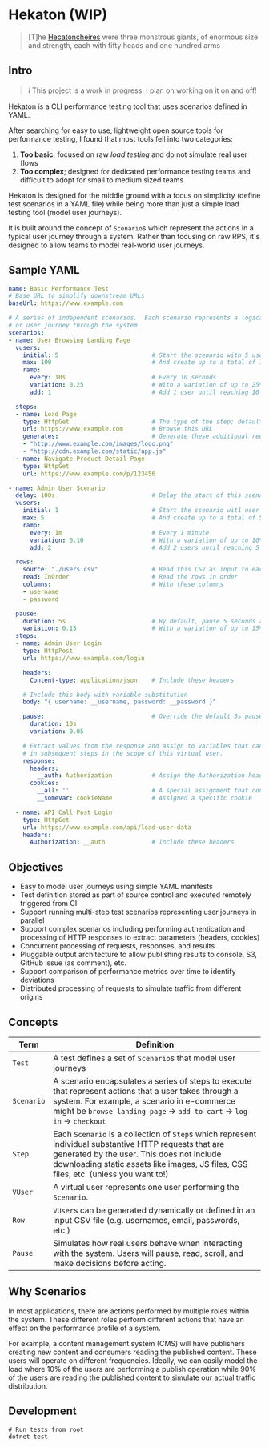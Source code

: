 # Hekaton (WIP)

> [T]he [Hecatoncheires](https://en.wikipedia.org/wiki/Hecatoncheires) were three monstrous giants, of enormous size and strength, each with fifty heads and one hundred arms

## Intro

> ℹ️ This project is a work in progress.  I plan on working on it on and off!

Hekaton is a CLI performance testing tool that uses scenarios defined in YAML.

After searching for easy to use, lightweight open source tools for performance testing, I found that most tools fell into two categories:

1. **Too basic**; focused on raw *load testing* and do not simulate real user flows
2. **Too complex**; designed for dedicated performance testing teams and difficult to adopt for small to medium sized teams

Hekaton is designed for the middle ground with a focus on simplicity (define test scenarios in a YAML file) while being more than just a simple load testing tool (model user journeys).

It is built around the concept of `Scenario`s  which represent the actions in a typical user journey through a system.  Rather than focusing on raw RPS, it's designed to allow teams to model real-world user journeys.

## Sample YAML

```yaml
name: Basic Performance Test
# Base URL to simplify downstream URLs
baseUrl: https://www.example.com

# A series of independent scenarios.  Each scenario represents a logical flow
# or user journey through the system.
scenarios:
- name: User Browsing Landing Page
  vusers:
    initial: 5                          # Start the scenario with 5 users
    max: 100                            # And create up to a total of 100 users
    ramp:
      every: 10s                        # Every 10 seconds
      variation: 0.25                   # With a variation of up to 25%
      add: 1                            # Add 1 user until reaching 10 total

  steps:
  - name: Load Page
    type: HttpGet                       # The type of the step; default is HttpGet
    url: https://www.example.com        # Browse this URL
    generates:                          # Generate these additional requests.
    - "http://www.example.com/images/logo.png"
    - "http://cdn.example.com/static/app.js"
  - name: Navigate Product Detail Page
    type: HttpGet
    url: https://www.example.com/p/123456

- name: Admin User Scenario
  delay: 100s                           # Delay the start of this scenario 100 seconds
  vusers:
    initial: 1                          # Start the scenario wit1 user
    max: 5                              # And create up to a total of 5 users
    ramp:
      every: 1m                         # Every 1 minute
      variation: 0.10                   # With a variation of up to 10%
      add: 2                            # Add 2 users until reaching 5

  rows:
    source: "./users.csv"               # Read this CSV as input to each user
    read: InOrder                       # Read the rows in order
    columns:                            # With these columns
    - username
    - password

  pause:
    duration: 5s                        # By default, pause 5 seconds after each step
    variation: 0.15                     # With a variation of up to 15%
  steps:
  - name: Admin User Login
    type: HttpPost
    url: https://www.example.com/login

    headers:
      Content-type: application/json    # Include these headers

    # Include this body with variable substitution
    body: "{ username: __username, password: __password }"

    pause:                              # Override the default 5s pause
      duration: 10s
      variation: 0.05

    # Extract values from the response and assign to variables that can be used
    # in subsequent steps in the scope of this virtual user.
    response:
      headers:
        __auth: Authorization           # Assign the Authorization header to __auth
      cookies:
        __all: ''                       # A special assignment that contains all cookies
        __someVar: cookieName           # Assigned a specific cookie

  - name: API Call Post Login
    type: HttpGet
    url: https://www.example.com/api/load-user-data
    headers:
      Authorization: __auth             # Include these headers
```

## Objectives

- Easy to model user journeys using simple YAML manifests
- Test definition stored as part of source control and executed remotely triggered from CI
- Support running multi-step test scenarios representing user journeys in parallel
- Support complex scenarios including performing authentication and processing of HTTP responses to extract parameters (headers, cookies)
- Concurrent processing of requests, responses, and results
- Pluggable output architecture to allow publishing results to console, S3, GitHub issue (as comment), etc.
- Support comparison of performance metrics over time to identify deviations
- Distributed processing of requests to simulate traffic from different origins

## Concepts

|Term|Definition|
|--|--|
|`Test`|A test defines a set of `Scenario`s that model user journeys|
|`Scenario`|A scenario encapsulates a series of steps to execute that represent actions that a user takes through a system.  For example, a scenario in e-commerce might be `browse landing page` → `add to cart` → `log in` → `checkout`|
|`Step`|Each `Scenario` is a collection of `Step`s which represent individual substantive HTTP requests that are generated by the user.  This does not include downloading static assets like images, JS files, CSS files, etc. (unless you want to!)|
|`VUser`|A virtual user represents one user performing the `Scenario`.|
|`Row`|`VUser`s can be generated dynamically or defined in an input CSV file (e.g. usernames, email, passwords, etc.)|
|`Pause`|Simulates how real users behave when interacting with the system.  Users will pause, read, scroll, and make decisions before acting.|

## Why Scenarios

In most applications, there are actions performed by multiple roles within the system.  These different roles perform different actions that have an effect on the performance profile of a system.

For example, a content management system (CMS) will have publishers creating new content and consumers reading the published content.  These users will operate on different frequencies.  Ideally, we can easily model the load where 10% of the users are performing a publish operation while 90% of the users are reading the published content to simulate our actual traffic distribution.

## Development

```shell
# Run tests from root
dotnet test

```